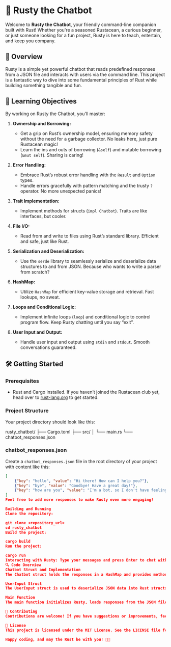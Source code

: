 # 🤖 Rusty the Chatbot

Welcome to **Rusty the Chatbot**, your friendly command-line companion built with Rust! Whether you're a seasoned Rustacean, a curious beginner, or just someone looking for a fun project, Rusty is here to teach, entertain, and keep you company.

## 🚀 Overview

Rusty is a simple yet powerful chatbot that reads predefined responses from a JSON file and interacts with users via the command line. This project is a fantastic way to dive into some fundamental principles of Rust while building something tangible and fun.

## 🎯 Learning Objectives

By working on Rusty the Chatbot, you'll master:

1. **Ownership and Borrowing:**
    - Get a grip on Rust’s ownership model, ensuring memory safety without the need for a garbage collector. No leaks here, just pure Rustacean magic!
    - Learn the ins and outs of borrowing (`&self`) and mutable borrowing (`&mut self`). Sharing is caring!

2. **Error Handling:**
    - Embrace Rust’s robust error handling with the `Result` and `Option` types.
    - Handle errors gracefully with pattern matching and the trusty `?` operator. No more unexpected panics!

3. **Trait Implementation:**
    - Implement methods for structs (`impl Chatbot`). Traits are like interfaces, but cooler.

4. **File I/O:**
    - Read from and write to files using Rust’s standard library. Efficient and safe, just like Rust.

5. **Serialization and Deserialization:**
    - Use the `serde` library to seamlessly serialize and deserialize data structures to and from JSON. Because who wants to write a parser from scratch?

6. **HashMap:**
    - Utilize `HashMap` for efficient key-value storage and retrieval. Fast lookups, no sweat.

7. **Loops and Conditional Logic:**
    - Implement infinite loops (`loop`) and conditional logic to control program flow. Keep Rusty chatting until you say “exit”.

8. **User Input and Output:**
    - Handle user input and output using `stdin` and `stdout`. Smooth conversations guaranteed.

## 🛠️ Getting Started

### Prerequisites

- Rust and Cargo installed. If you haven’t joined the Rustacean club yet, head over to [rust-lang.org](https://www.rust-lang.org/tools/install) to get started.

### Project Structure

Your project directory should look like this:

rusty_chatbot/
├── Cargo.toml
├── src/
│ └── main.rs
└── chatbot_responses.json



### chatbot_responses.json

Create a `chatbot_responses.json` file in the root directory of your project with content like this:

```json
[
    {"key": "hello", "value": "Hi there! How can I help you?"},
    {"key": "bye", "value": "Goodbye! Have a great day!"},
    {"key": "how are you", "value": "I'm a bot, so I don't have feelings, but thanks for asking!"}
]
Feel free to add more responses to make Rusty even more engaging!

Building and Running
Clone the repository:

git clone <repository_url>
cd rusty_chatbot
Build the project:

cargo build
Run the project:

cargo run
Interacting with Rusty: Type your messages and press Enter to chat with Rusty. Type exit to bid Rusty farewell.
🔍 Code Overview
Chatbot Struct and Implementation
The Chatbot struct holds the responses in a HashMap and provides methods to load responses from a JSON file and respond to user input. Rusty’s brain, if you will.

UserInput Struct
The UserInput struct is used to deserialize JSON data into Rust structs. It’s like a translator for Rusty.

Main Function
The main function initializes Rusty, loads responses from the JSON file, and starts the chatbot loop. It’s the heart that keeps Rusty alive and chatting.

🙌 Contributing
Contributions are welcome! If you have suggestions or improvements, feel free to open an issue or submit a pull request. Let’s make Rusty smarter together!

📜 License
This project is licensed under the MIT License. See the LICENSE file for details.

Happy coding, and may the Rust be with you! 🦀✨